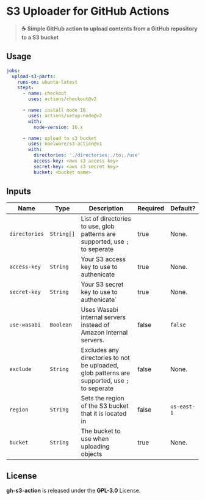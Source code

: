 # S3 Uploader for GitHub Actions
> **☕ Simple GitHub action to upload contents from a GitHub repository to a S3 bucket**

## Usage
```yml
jobs:
  upload-s3-parts:
    runs-on: ubuntu-latest
    steps:
      - name: checkout
        uses: actions/checkout@v2

      - name: install node 16
        uses: actions/setup-node@v2
        with:
          node-version: 16.x

      - name: upload to s3 bucket
        uses: noelware/s3-action@v1
        with:
          directories: './directories;./to;./use'
          access-key: <aws s3 access key>
          secret-key: <aws s3 secret key>
          bucket: <bucket name>
```

## Inputs
|Name|Type|Description|Required|Default?|
|----|----|-----------|--------|--------|
|`directories`|`String[]`|List of directories to use, glob patterns are supported, use `;` to seperate|true|None.|
|`access-key`|`String`|Your S3 access key to use to authenicate|true|None.|
|`secret-key`|`String`|Your S3 secret key to use to authenicate`|true|None.|
|`use-wasabi`|`Boolean`|Uses Wasabi internal servers instead of Amazon internal servers.|false|`false`|
|`exclude`|`String`|Excludes any directories to not be uploaded, glob patterns are supported, use `;` to seperate|false|None.|
|`region`|`String`|Sets the region of the S3 bucket that it is located in|false|`us-east-1`|
|`bucket`|`String`|The bucket to use when uploading objects|true|None.|

## License
**gh-s3-action** is released under the **GPL-3.0** License.
